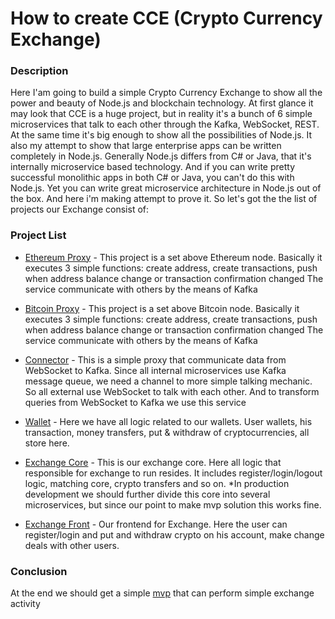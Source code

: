 # How to create CCE (Crypto Currency Exchange)

### Description

Here I'am going to build a simple Crypto Currency Exchange to show all the power and beauty of Node.js and blockchain technology.
At first glance it may look that CCE is a huge project, but in reality it's a bunch of 6 simple microservices that talk to each other through the
Kafka, WebSocket, REST. At the same time it's big enough to show all the possibilities of Node.js. It also my attempt to show that large enterprise
apps can be written completely in Node.js.
Generally Node.js differs from C# or Java, that it's internally microservice based technology. And if you can write pretty successful monolithic apps in both
C# or Java, you can't do this with Node.js. Yet you can write great microservice architecture in Node.js out of the box.
And here i'm making attempt to prove it.
So let's got the the list of projects our Exchange consist of:

### Project List

* [Ethereum Proxy](https://github.com/dgaydukov/nodejs-cce-blockchain-ethereum) - This project is a set above Ethereum node. Basically it executes 
3 simple functions: create address, create transactions, push when address balance change or transaction confirmation changed
The service communicate with others by the means of Kafka

* [Bitcoin Proxy](https://github.com/dgaydukov/nodejs-cce-blockchain-bitcoin) - This project is a set above Bitcoin node. Basically it executes 
3 simple functions: create address, create transactions, push when address balance change or transaction confirmation changed
The service communicate with others by the means of Kafka

* [Connector](https://github.com/dgaydukov/nodejs-cce-core-connector) - This is a simple proxy that communicate data from WebSocket to Kafka. Since all internal
microservices use Kafka message queue, we need a channel to more simple talking mechanic. So all external use WebSocket to talk with each other. And to 
transform queries from WebSocket to Kafka we use this service

* [Wallet](https://github.com/dgaydukov/nodejs-cce-core-wallet) - Here we have all logic related to our wallets. User wallets, his transaction, money transfers,
put & withdraw of cryptocurrencies, all store here.

* [Exchange Core](https://github.com/dgaydukov/nodejs-cce-core-exchange) - This is our exchange core. Here all logic that responsible for exchange to run 
resides. It includes register/login/logout logic, matching core, crypto transfers and so on. *In production development we should further divide this core 
into several microservices, but since our point to make mvp solution this works fine.

* [Exchange Front](https://github.com/dgaydukov/nodejs-cce-front) - Our frontend for Exchange. Here the user can register/login and put and withdraw crypto
on his account, make change deals with other users.


### Conclusion

At the end we should get a simple [mvp](https://en.wikipedia.org/wiki/Minimum_viable_product) that can perform simple exchange activity